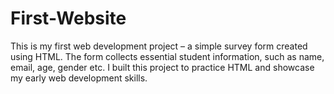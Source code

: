 # First-Website
This is my first web development project – a simple survey form created using HTML. The form collects essential student information, such as name, email, age, gender etc. I built this project to practice HTML and showcase my early web development skills. 
